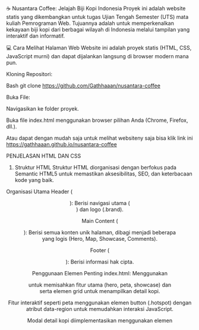 ☕ Nusantara Coffee: Jelajah Biji Kopi Indonesia
Proyek ini adalah website statis yang dikembangkan untuk tugas Ujian Tengah Semester (UTS) mata kuliah Pemrograman Web. Tujuannya adalah untuk memperkenalkan kekayaan biji kopi dari berbagai wilayah di Indonesia melalui tampilan yang interaktif dan informatif.

💻 Cara Melihat Halaman Web
Website ini adalah proyek statis (HTML, CSS, JavaScript murni) dan dapat dijalankan langsung di browser modern mana pun.

Kloning Repositori:

Bash
git clone https://github.com/Gathhaaan/nusantara-coffee

Buka File:

Navigasikan ke folder proyek.

Buka file index.html menggunakan browser pilihan Anda (Chrome, Firefox, dll.).

Atau dapat dengan mudah saja untuk melihat websiteny saja bisa klik link ini https://gathhaaan.github.io/nusantara-coffee 

PENJELASAN HTML DAN CSS

1. Struktur HTML
Struktur HTML diorganisasi dengan berfokus pada Semantic HTML5 untuk memastikan aksesibilitas, SEO, dan keterbacaan kode yang baik.

Organisasi Utama
Header (<header>): Berisi navigasi utama (<nav>) dan logo (.brand).

Main Content (<main>): Berisi semua konten unik halaman, dibagi menjadi beberapa <section> yang logis (Hero, Map, Showcase, Comments).

Footer (<footer>): Berisi informasi hak cipta.

Penggunaan Elemen Penting
index.html: Menggunakan <section> untuk memisahkan fitur utama (hero, peta, showcase) dan <article> serta elemen grid untuk menampilkan detail kopi.

Fitur interaktif seperti peta menggunakan elemen button (.hotspot) dengan atribut data-region untuk memudahkan interaksi JavaScript.

Modal detail kopi diimplementasikan menggunakan elemen <dialog> yang merupakan praktik terbaik HTML5 modern.

article.html: Menggunakan elemen <article> sebagai wadah utama untuk konten editorial dan (<h2>) hingga (<h4>) untuk hierarki judul yang tepat.

Fitur baru Article Slider diimplementasikan menggunakan <div> dengan kelas .article-slider dan navigasi tombol (.slider-btn) untuk kontrol manual.

Atribut Khusus: Penggunaan atribut aria-label pada elemen navigasi dan tombol untuk meningkatkan aksesibilitas bagi pengguna screen reader.

2. Desain CSS
Desain CSS dikembangkan dengan pendekatan mobile-first dan bertujuan untuk menciptakan tampilan yang elegan, bersih, serta fokus pada estetika yang terinspirasi dari warna kopi dan alam.

Peningkatan Tampilan
Tema Warna dan Tipografi: Menggunakan properti CSS Custom Properties (:root) untuk tema warna (krem, cokelat kopi, hijau hutan) dan font stack modern, memberikan konsistensi visual di seluruh halaman.

Responsiveness (Mobile-First):

Menggunakan media queries secara ekstensif (terutama di style.css dan article.css) untuk memastikan tata letak beradaptasi dengan baik pada berbagai ukuran layar, dari ponsel hingga desktop.

Penggunaan unit relatif (rem, %, clamp) untuk ukuran font dan tata letak yang fleksibel.

Interaksi dan Efek Visual:

Map Tooltips: Efek tooltip muncul dan mengikuti kursor/sentuhan di peta interaktif.

Card Showcase: Efek transform: translateY(-2px) dan box-shadow saat hover memberikan kesan kedalaman pada kartu.

Article Slider: Menggunakan transition: transform 0.4s pada .slides-container untuk menciptakan animasi geser yang halus saat tombol panah diklik.

Hero Slideshow (Index): Menggunakan opacity dan transition di JavaScript untuk efek pergantian gambar latar belakang otomatis yang mulus.

Tata Letak Grid: Menggunakan CSS Grid (.grid, .grid-3, .container-grid) untuk tata letak yang kompleks, seperti kartu showcase dan daftar sejarah di halaman artikel, memastikan penyelarasan yang rapi dan responsif.
